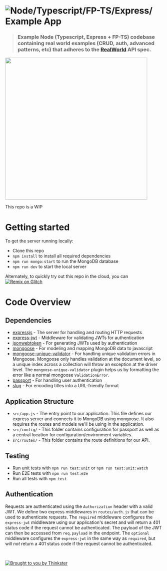 # ![Node/Typescript/FP-TS/Express/ Example App](project-logo.png)

> ### Example Node (Typescript, Express + FP-TS) codebase containing real world examples (CRUD, auth, advanced patterns, etc) that adheres to the [RealWorld](https://github.com/gothinkster/realworld-example-apps) API spec.

<a href="https://thinkster.io/tutorials/node-json-api" target="_blank"><img width="454" src="https://raw.githubusercontent.com/gothinkster/realworld/master/media/learn-btn-hr.png" /></a>

This repo is a WIP

# Getting started

To get the server running locally:

- Clone this repo
- `npm install` to install all required dependencies
- `npm run mongo:start` to run the MongoDB database
- `npm run dev` to start the local server

Alternately, to quickly try out this repo in the cloud, you can [![Remix on Glitch](https://cdn.glitch.com/2703baf2-b643-4da7-ab91-7ee2a2d00b5b%2Fremix-button.svg)](https://glitch.com/edit/#!/remix/realworld)

# Code Overview

## Dependencies

- [expressjs](https://github.com/expressjs/express) - The server for handling and routing HTTP requests
- [express-jwt](https://github.com/auth0/express-jwt) - Middleware for validating JWTs for authentication
- [jsonwebtoken](https://github.com/auth0/node-jsonwebtoken) - For generating JWTs used by authentication
- [mongoose](https://github.com/Automattic/mongoose) - For modeling and mapping MongoDB data to javascript 
- [mongoose-unique-validator](https://github.com/blakehaswell/mongoose-unique-validator) - For handling unique validation errors in Mongoose. Mongoose only handles validation at the document level, so a unique index across a collection will throw an exception at the driver level. The `mongoose-unique-validator` plugin helps us by formatting the error like a normal mongoose `ValidationError`.
- [passport](https://github.com/jaredhanson/passport) - For handling user authentication
- [slug](https://github.com/dodo/node-slug) - For encoding titles into a URL-friendly format

## Application Structure

- `src/app.js` - The entry point to our application. This file defines our express server and connects it to MongoDB using mongoose. It also requires the routes and models we'll be using in the application.
- `src/config/` - This folder contains configuration for passport as well as a central location for configuration/environment variables.
- `src/routes/` - This folder contains the route definitions for our API.

## Testing

- Run unit tests with `npm run test:unit` or `npm run test:unit:watch`
- Run E2E tests with `npm run test:e2e`
- Run all tests with `npm test`

## Authentication

Requests are authenticated using the `Authorization` header with a valid JWT. We define two express middlewares in `routes/auth.js` that can be used to authenticate requests. The `required` middleware configures the `express-jwt` middleware using our application's secret and will return a 401 status code if the request cannot be authenticated. The payload of the JWT can then be accessed from `req.payload` in the endpoint. The `optional` middleware configures the `express-jwt` in the same way as `required`, but will *not* return a 401 status code if the request cannot be authenticated.


<br />

[![Brought to you by Thinkster](https://raw.githubusercontent.com/gothinkster/realworld/master/media/end.png)](https://thinkster.io)

